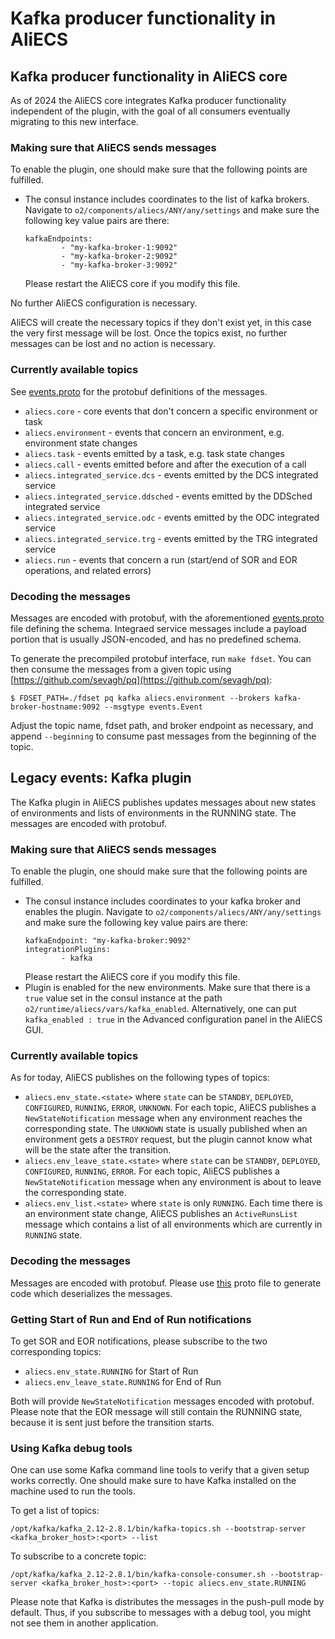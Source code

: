 # Kafka producer functionality in AliECS

## Kafka producer functionality in AliECS core

As of 2024 the AliECS core integrates Kafka producer functionality independent of the plugin, with the goal of all consumers eventually migrating to this new interface.

### Making sure that AliECS sends messages

To enable the plugin, one should make sure that the following points are fulfilled.

* The consul instance includes coordinates to the list of kafka brokers.
  Navigate to `o2/components/aliecs/ANY/any/settings` and make sure the following key value pairs are there:
  ```
  kafkaEndpoints:
          - "my-kafka-broker-1:9092"
          - "my-kafka-broker-2:9092"
          - "my-kafka-broker-3:9092"
  ```
  Please restart the AliECS core if you modify this file.

No further AliECS configuration is necessary.

AliECS will create the necessary topics if they don't exist yet, in this case the very first message will be lost.
Once the topics exist, no further messages can be lost and no action is necessary.

### Currently available topics

See [events.proto](/common/protos/events.proto) for the protobuf definitions of the messages.

* `aliecs.core` - core events that don't concern a specific environment or task
* `aliecs.environment` - events that concern an environment, e.g. environment state changes
* `aliecs.task` - events emitted by a task, e.g. task state changes
* `aliecs.call` - events emitted before and after the execution of a call
* `aliecs.integrated_service.dcs` - events emitted by the DCS integrated service
* `aliecs.integrated_service.ddsched` - events emitted by the DDSched integrated service
* `aliecs.integrated_service.odc` - events emitted by the ODC integrated service
* `aliecs.integrated_service.trg` - events emitted by the TRG integrated service
* `aliecs.run` - events that concern a run (start/end of SOR and EOR operations, and related errors)

### Decoding the messages

Messages are encoded with protobuf, with the aforementioned [events.proto](/common/protos/events.proto) file defining the schema.
Integraed service messages include a payload portion that is usually JSON-encoded, and has no predefined schema.

To generate the precompiled protobuf interface, run `make fdset`.
You can then consume the messages from a given topic using [https://github.com/sevagh/pq](https://github.com/sevagh/pq):
```
$ FDSET_PATH=./fdset pq kafka aliecs.environment --brokers kafka-broker-hostname:9092 --msgtype events.Event
```

Adjust the topic name, fdset path, and broker endpoint as necessary, and append `--beginning` to consume past messages from the beginning of the topic.


## Legacy events: Kafka plugin

The Kafka plugin in AliECS publishes updates messages about new states of environments and lists of environments in the RUNNING state.
The messages are encoded with protobuf.

### Making sure that AliECS sends messages

To enable the plugin, one should make sure that the following points are fulfilled.

* The consul instance includes coordinates to your kafka broker and enables the plugin.
  Navigate to `o2/components/aliecs/ANY/any/settings` and make sure the following key value pairs are there:
  ```
  kafkaEndpoint: "my-kafka-broker:9092"
  integrationPlugins: 
          - kafka
  ```
  Please restart the AliECS core if you modify this file.
* Plugin is enabled for the new environments. Make sure that there is a `true` value set in the consul instance at the path `o2/runtime/aliecs/vars/kafka_enabled`.
  Alternatively, one can put `kafka_enabled : true` in the Advanced configuration panel in the AliECS GUI.

### Currently available topics

As for today, AliECS publishes on the following types of topics:

* `aliecs.env_state.<state>` where `state` can be `STANDBY`, `DEPLOYED`, `CONFIGURED`, `RUNNING`, `ERROR`, `UNKNOWN`.  For each topic, AliECS publishes a `NewStateNotification` message when any environment reaches the corresponding state. The `UNKNOWN` state is usually published when an environment gets a `DESTROY` request, but the plugin cannot know what will be the state after the transition.
* `aliecs.env_leave_state.<state>` where `state` can be `STANDBY`, `DEPLOYED`, `CONFIGURED`, `RUNNING`, `ERROR`. For each topic, AliECS publishes a `NewStateNotification` message when any environment is about to leave the corresponding state.
* `aliecs.env_list.<state>` where `state` is only `RUNNING`. Each time there is an environment state change, AliECS publishes an `ActiveRunsList` message which contains a list of all environments which are currently in `RUNNING` state.

### Decoding the messages

Messages are encoded with protobuf. Please use [this](/core/integration/kafka/protos/kafka.proto) proto file to generate code which deserializes the messages.

### Getting Start of Run and End of Run notifications

To get SOR and EOR notifications, please subscribe to the two corresponding topics:

* `aliecs.env_state.RUNNING` for Start of Run
* `aliecs.env_leave_state.RUNNING` for End of Run

Both will provide `NewStateNotification` messages encoded with protobuf. Please note that the EOR message will still contain the RUNNING state, because it is sent just before the transition starts.

### Using Kafka debug tools

One can use some Kafka command line tools to verify that a given setup works correctly. One should make sure to have Kafka installed on the machine used to run the tools.

To get a list of topics:
```
/opt/kafka/kafka_2.12-2.8.1/bin/kafka-topics.sh --bootstrap-server <kafka_broker_host>:<port> --list
```

To subscribe to a concrete topic:
```
/opt/kafka/kafka_2.12-2.8.1/bin/kafka-console-consumer.sh --bootstrap-server <kafka_broker_host>:<port> --topic aliecs.env_state.RUNNING
```
Please note that Kafka is distributes the messages in the push-pull mode by default. Thus, if you subscribe to messages with a debug tool, you might not see them in another application.
